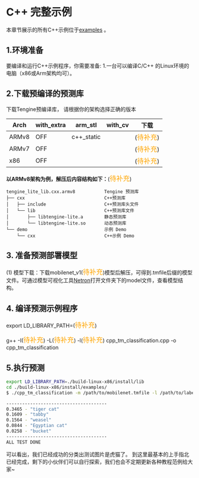 # C++ 完整示例

本章节展示的所有C++示例位于[examples](https://github.C++om/OAID/Tengine/tree/tengine-lite/examples) 。

## 1.环境准备
要编译和运行C++示例程序，你需要准备:
1.一台可以编译C/C++ 的Linux环境的电脑（x86或Arm架构均可）。


## 2.下载预编译的预测库
下载Tengine预编译库，
请根据你的架构选择正确的版本

| Arch  | with_extra | arm_stl    | with_cv | 下载                                      |
| ----- | ---------- | ---------- | ------- | ----------------------------------------- |
| ARMv8 | OFF        | c++_static |         | (<font size=4 color=orange>待补充</font>) |
| ARMv7 | OFF        |            |         | (<font size=4 color=orange>待补充</font>) |
| x86   | OFF        |            |         | (<font size=4 color=orange>待补充</font>) |

**以ARMv8架构为例，解压后内容结构如下：**(<font size=4 color=orange>待补充</font>)

```shell
tengine_lite_lib.cxx.armv8           Tengine 预测库
├── cxx                              C++预测库
│   ├── include                      C++预测库头文件
│   └── lib                          C++预测库文件
│       ├── libtengine-lite.a        静态预测库
│       └── libtengine-lite.so       动态预测库
└── demo                             示例 Demo
    └── cxx                          C++示例 Demo
```

## 3. 准备预测部署模型

(1) 模型下载：下载mobilenet_v1(<font size=4 color=orange>待补充</font>)模型后解压，可得到.tmfile后缀的模型文件。可通过模型可视化工具[Netron](https://lutzroeder.github.io/netron/)打开文件夹下的model文件，查看模型结构。

## 4. 编译预测示例程序

export LD_LIBRARY_PATH=(<font size=4 color=orange>待补充</font>)

g++ -I(<font size=4 color=orange>待补充</font>) -L(<font size=4 color=orange>待补充</font>) -l(<font size=4 color=orange>待补充</font>) cpp_tm_classification.cpp -o  cpp_tm_classification
## 5.执行预测

```bash
export LD_LIBRARY_PATH=./build-linux-x86/install/lib
cd ./build-linux-x86/install/examples/
$ ./cpp_tm_classification -m /path/to/mobilenet.tmfile -l /path/to/labels.txt -i /path/to/img.jpg -g 224,224 -s 0.017 -w 104.007,116.669,122.679

--------------------------------------
0.3465 - "tiger cat"
0.1609 - "tabby"
0.1564 - "weasel"
0.0844 - "Egyptian cat"
0.0258 - "bucket"
--------------------------------------
ALL TEST DONE
```

可以看出，我们已经成功的分类出测试图片是虎猫了。
到这里最基本的上手指北已经完成，剩下的小伙伴们可以自行探索，我们也会不定期更新各种教程范例给大家~